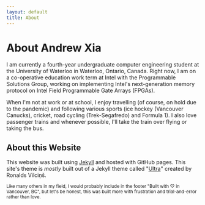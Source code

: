 ```yaml
---
layout: default
title: About
---
```

# About Andrew Xia

I am currently a fourth-year undergraduate computer engineering student at the University of Waterloo in Waterloo, Ontario, Canada. Right now, I am on a co-operative education work term at Intel with the Programmable Solutions Group, working on implementing Intel's next-generation memory protocol on Intel Field Programmable Gate Arrays (FPGAs).

When I'm not at work or at school, I enjoy travelling (of course, on hold due to the pandemic) and following various sports (ice hockey (Vancouver Canucks), cricket, road cycling (Trek-Segafredo) and Formula 1). I also love passenger trains and whenever possible, I'll take the train over flying or taking the bus.

## About this Website
This website was built using <a href="https://jekyllrb.com/">Jekyll</a> and hosted with GitHub pages. This site's theme is *mostly* built out of a Jekyll theme called "<a href="https://github.com/ronv/ultra">Ultra</a>" created by Ronalds Vilci&#326;&#353;.

<small>Like many others in my field, I would probably include in the footer "Built with &#9825; in Vancouver, BC", but let's be honest, this was built more with frustration and trial-and-error rather than love.</small>